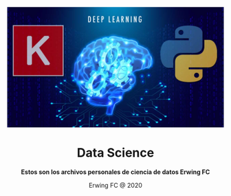 <div align="center">
  <a target="_blank" href="https://www.linkedin.com/in/erwing-forero-castro-586781133">
    <img src="logo.png" alt="Data Science">
  </a>
</div>

<div align="center">

# Data Science

**Estos son los archivos personales de ciencia de datos Erwing FC**

Erwing FC @ 2020
</div>
